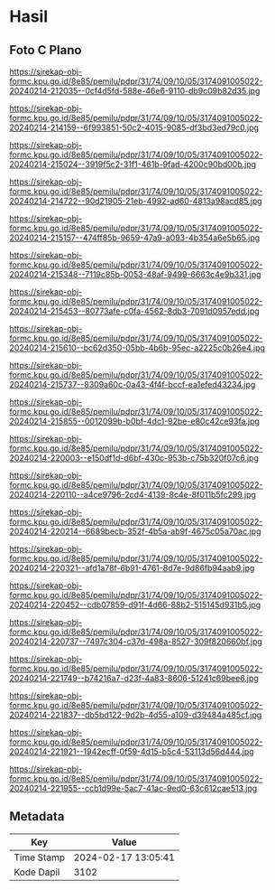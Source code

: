 # Hasil

## Foto C Plano

https://sirekap-obj-formc.kpu.go.id/8e85/pemilu/pdpr/31/74/09/10/05/3174091005022-20240214-212035--0cf4d5fd-588e-46e6-9110-db9c09b82d35.jpg

https://sirekap-obj-formc.kpu.go.id/8e85/pemilu/pdpr/31/74/09/10/05/3174091005022-20240214-214159--6f993851-50c2-4015-9085-df3bd3ed79c0.jpg

https://sirekap-obj-formc.kpu.go.id/8e85/pemilu/pdpr/31/74/09/10/05/3174091005022-20240214-215024--3919f5c2-31f1-461b-9fad-4200c90bd00b.jpg

https://sirekap-obj-formc.kpu.go.id/8e85/pemilu/pdpr/31/74/09/10/05/3174091005022-20240214-214722--90d21905-21eb-4992-ad60-4813a98acd85.jpg

https://sirekap-obj-formc.kpu.go.id/8e85/pemilu/pdpr/31/74/09/10/05/3174091005022-20240214-215157--474ff85b-9659-47a9-a093-4b354a6e5b65.jpg

https://sirekap-obj-formc.kpu.go.id/8e85/pemilu/pdpr/31/74/09/10/05/3174091005022-20240214-215348--7119c85b-0053-48af-9499-6663c4e9b331.jpg

https://sirekap-obj-formc.kpu.go.id/8e85/pemilu/pdpr/31/74/09/10/05/3174091005022-20240214-215453--80773afe-c0fa-4562-8db3-7091d0957edd.jpg

https://sirekap-obj-formc.kpu.go.id/8e85/pemilu/pdpr/31/74/09/10/05/3174091005022-20240214-215610--bc62d350-05bb-4b6b-95ec-a2225c0b26e4.jpg

https://sirekap-obj-formc.kpu.go.id/8e85/pemilu/pdpr/31/74/09/10/05/3174091005022-20240214-215737--8309a60c-0a43-4f4f-bccf-ea1efed43234.jpg

https://sirekap-obj-formc.kpu.go.id/8e85/pemilu/pdpr/31/74/09/10/05/3174091005022-20240214-215855--0012099b-b0bf-4dc1-92be-e80c42ce93fa.jpg

https://sirekap-obj-formc.kpu.go.id/8e85/pemilu/pdpr/31/74/09/10/05/3174091005022-20240214-220003--e150df1d-d6bf-430c-953b-c75b320f07c6.jpg

https://sirekap-obj-formc.kpu.go.id/8e85/pemilu/pdpr/31/74/09/10/05/3174091005022-20240214-220110--a4ce9796-2cd4-4139-8c4e-8f011b5fc299.jpg

https://sirekap-obj-formc.kpu.go.id/8e85/pemilu/pdpr/31/74/09/10/05/3174091005022-20240214-220214--6689becb-352f-4b5a-ab9f-4675c05a70ac.jpg

https://sirekap-obj-formc.kpu.go.id/8e85/pemilu/pdpr/31/74/09/10/05/3174091005022-20240214-220321--afd1a78f-6b91-4761-8d7e-9d86fb94aab9.jpg

https://sirekap-obj-formc.kpu.go.id/8e85/pemilu/pdpr/31/74/09/10/05/3174091005022-20240214-220452--cdb07859-d91f-4d66-88b2-515145d931b5.jpg

https://sirekap-obj-formc.kpu.go.id/8e85/pemilu/pdpr/31/74/09/10/05/3174091005022-20240214-220737--7497c304-c37d-498a-8527-309f820660bf.jpg

https://sirekap-obj-formc.kpu.go.id/8e85/pemilu/pdpr/31/74/09/10/05/3174091005022-20240214-221749--b74216a7-d23f-4a83-8606-51241c69bee6.jpg

https://sirekap-obj-formc.kpu.go.id/8e85/pemilu/pdpr/31/74/09/10/05/3174091005022-20240214-221837--db5bd122-9d2b-4d55-a109-d39484a485cf.jpg

https://sirekap-obj-formc.kpu.go.id/8e85/pemilu/pdpr/31/74/09/10/05/3174091005022-20240214-221921--1942ecff-0f59-4d15-b5c4-53113d56d444.jpg

https://sirekap-obj-formc.kpu.go.id/8e85/pemilu/pdpr/31/74/09/10/05/3174091005022-20240214-221955--ccb1d99e-5ac7-41ac-9ed0-63c612cae513.jpg


## Metadata

| Key        | Value               |
| ---------- | ------------------- |
| Time Stamp | 2024-02-17 13:05:41 |
| Kode Dapil | 3102                |



